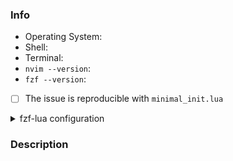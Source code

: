 <!-- Before creating an issue, please search the issue tracker and make sure fzf-lua is up to date -->
<!-- If you're submitting a general question or feature request delete sections that don't apply -->

### Info

- Operating System:
- Shell:
- Terminal:
- `nvim --version`:
- `fzf --version`:

<!--
Check if your problem is reproducible with minimal init, by running:

nvim -u <((echo "lua << EOF") && (curl -s https://raw.githubusercontent.com/ibhagwan/fzf-lua/main/minimal_init.lua) && (echo "EOF"))

Change '[ ]' to '[x]' below if the issue is reproducible.
-->
- [ ] The issue is reproducible with `minimal_init.lua`

<!-- Delete this section if the issue is reproducible with minimal init -->
<details>
<summary>fzf-lua configuration</summary>

<!-- Replace the below your fzf-lua setup -->

```lua
require('fzf-lua').setup({
})
```
</details>

### Description 
